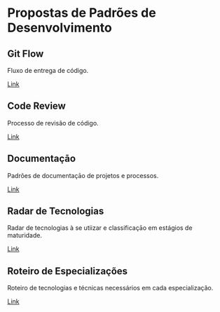 # Propostas de Padrões de Desenvolvimento

## Git Flow

Fluxo de entrega de código.

[Link](git_flow.md)

## Code Review

Processo de revisão de código.

[Link](code_review.md)

## Documentaçāo

Padrões de documentaçāo de projetos e processos.

[Link](documentation.md)

## Radar de Tecnologias

Radar de tecnologias à se utiizar e classificaçāo em estágios de maturidade.

[Link](radar.md)

## Roteiro de Especializações

Roteiro de tecnologias e técnicas necessários em cada especialização.

[Link](roadmap.md)
